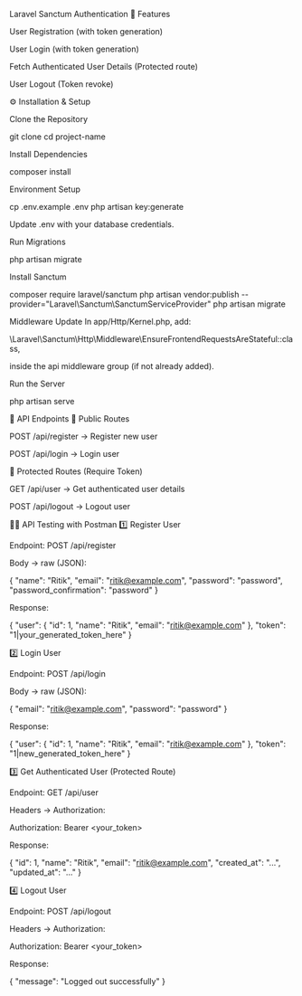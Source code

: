 Laravel Sanctum Authentication
🚀 Features

User Registration (with token generation)

User Login (with token generation)

Fetch Authenticated User Details (Protected route)

User Logout (Token revoke)

⚙️ Installation & Setup

Clone the Repository

git clone <your-repo-url>
cd project-name


Install Dependencies

composer install


Environment Setup

cp .env.example .env
php artisan key:generate


Update .env with your database credentials.

Run Migrations

php artisan migrate


Install Sanctum

composer require laravel/sanctum
php artisan vendor:publish --provider="Laravel\Sanctum\SanctumServiceProvider"
php artisan migrate


Middleware Update
In app/Http/Kernel.php, add:

\Laravel\Sanctum\Http\Middleware\EnsureFrontendRequestsAreStateful::class,


inside the api middleware group (if not already added).

Run the Server

php artisan serve

📌 API Endpoints
🔹 Public Routes

POST /api/register → Register new user

POST /api/login → Login user

🔹 Protected Routes (Require Token)

GET /api/user → Get authenticated user details

POST /api/logout → Logout user

🧑‍💻 API Testing with Postman
1️⃣ Register User

Endpoint: POST /api/register

Body → raw (JSON):

{
  "name": "Ritik",
  "email": "ritik@example.com",
  "password": "password",
  "password_confirmation": "password"
}


Response:

{
  "user": {
    "id": 1,
    "name": "Ritik",
    "email": "ritik@example.com"
  },
  "token": "1|your_generated_token_here"
}

2️⃣ Login User

Endpoint: POST /api/login

Body → raw (JSON):

{
  "email": "ritik@example.com",
  "password": "password"
}


Response:

{
  "user": {
    "id": 1,
    "name": "Ritik",
    "email": "ritik@example.com"
  },
  "token": "1|new_generated_token_here"
}

3️⃣ Get Authenticated User (Protected Route)

Endpoint: GET /api/user

Headers → Authorization:

Authorization: Bearer <your_token>


Response:

{
  "id": 1,
  "name": "Ritik",
  "email": "ritik@example.com",
  "created_at": "...",
  "updated_at": "..."
}

4️⃣ Logout User

Endpoint: POST /api/logout

Headers → Authorization:

Authorization: Bearer <your_token>


Response:

{
  "message": "Logged out successfully"
}
